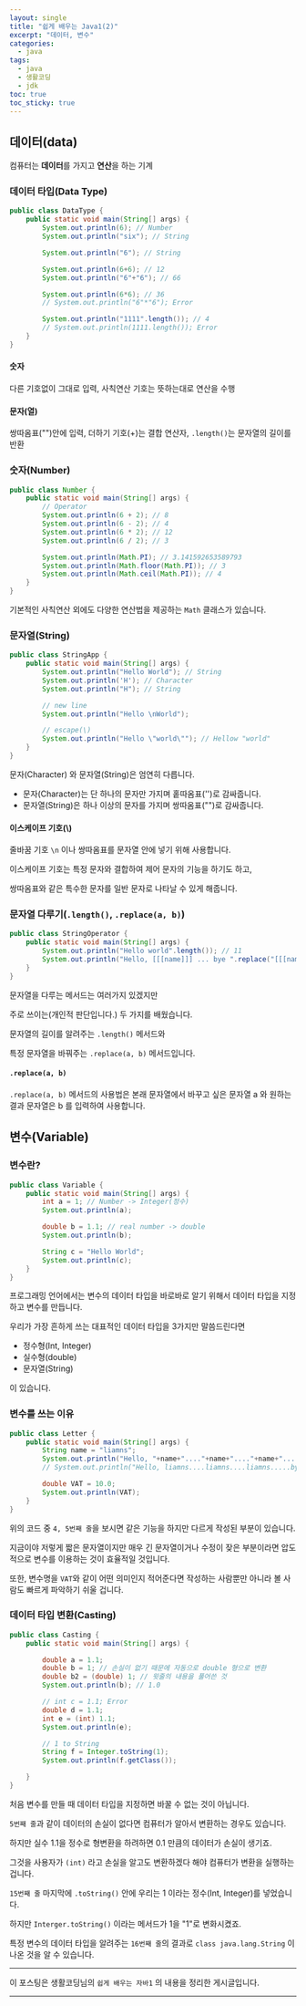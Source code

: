 ```yaml
---
layout: single
title: "쉽게 배우는 Java1(2)"
excerpt: "데이터, 변수"
categories:
  - java
tags:
  - java
  - 생활코딩
  - jdk
toc: true
toc_sticky: true
---
```


## 데이터(data)

컴퓨터는 **데이터**를 가지고 **연산**을 하는 기계

### 데이터 타입(Data Type)

```java
public class DataType {
    public static void main(String[] args) {
        System.out.println(6); // Number
        System.out.println("six"); // String

        System.out.println("6"); // String

        System.out.println(6+6); // 12
        System.out.println("6"+"6"); // 66

        System.out.println(6*6); // 36
        // System.out.println("6"*"6"); Error

        System.out.println("1111".length()); // 4
        // System.out.println(1111.length()); Error
    }
}
```

#### 숫자

다른 기호없이 그대로 입력, 사칙연산 기호는 뜻하는대로 연산을 수행

#### 문자(열)

쌍따옴표("")안에 입력, 더하기 기호(+)는 결합 연산자, `.length()`는 문자열의 길이를 반환

### 숫자(Number)

```java
public class Number {
    public static void main(String[] args) {
        // Operator
        System.out.println(6 + 2); // 8
        System.out.println(6 - 2); // 4
        System.out.println(6 * 2); // 12
        System.out.println(6 / 2); // 3

        System.out.println(Math.PI); // 3.141592653589793
        System.out.println(Math.floor(Math.PI)); // 3
        System.out.println(Math.ceil(Math.PI)); // 4
    }
}
```

기본적인 사칙연산 외에도 다양한 연산법을 제공하는 `Math` 클래스가 있습니다.

### 문자열(String)

```java
public class StringApp {
    public static void main(String[] args) {
        System.out.println("Hello World"); // String
        System.out.println('H'); // Character
        System.out.println("H"); // String

        // new line
        System.out.println("Hello \nWorld");

        // escape(\)
        System.out.println("Hello \"world\""); // Hellow "world"
    }
}
```

문자(Character) 와 문자열(String)은 엄연히 다릅니다.

- 문자(Character)는 단 하나의 문자만 가지며 홑따옴표('')로 감싸줍니다.
- 문자열(String)은 하나 이상의 문자를 가지며 쌍따옴표("")로 감싸줍니다.

#### 이스케이프 기호(\\)

줄바꿈 기호 `\n` 이나 쌍따옴표를 문자열 안에 넣기 위해 사용합니다.

이스케이프 기호는 특정 문자와 결합하여 제어 문자의 기능을 하기도 하고,

쌍따옴표와 같은 특수한 문자를 일반 문자로 나타날 수 있게 해줍니다.

### 문자열 다루기(`.length()`, `.replace(a, b)`)

```java
public class StringOperator {
    public static void main(String[] args) {
        System.out.println("Hello world".length()); // 11
        System.out.println("Hello, [[[name]]] ... bye ".replace("[[[name]]]", "liamns"));
    }
}
```

문자열을 다루는 메서드는 여러가지 있겠지만

주로 쓰이는(개인적 판단입니다.) 두 가지를 배웠습니다.

문자열의 길이를 알려주는 `.length()` 메서드와

특정 문자열을 바꿔주는 `.replace(a, b)` 메서드입니다.

#### `.replace(a, b)`

`.replace(a, b)` 메서드의 사용법은 본래 문자열에서 바꾸고 싶은 문자열 a 와 원하는 결과 문자열은 b 를 입력하여 사용합니다.

## 변수(Variable)

### 변수란?

```java
public class Variable {
    public static void main(String[] args) {
        int a = 1; // Number -> Integer(정수)
        System.out.println(a);

        double b = 1.1; // real number -> double
        System.out.println(b);

        String c = "Hello World";
        System.out.println(c);
    }
}
```

프로그래밍 언어에서는 변수의 데이터 타입을 바로바로 알기 위해서 데이터 타입을 지정하고 변수를 만듭니다.

우리가 가장 흔하게 쓰는 대표적인 데이터 타입을 3가지만 말씀드린다면

- 정수형(Int, Integer)
- 실수형(double)
- 문자열(String)

이 있습니다.

### 변수를 쓰는 이유

```java
public class Letter {
    public static void main(String[] args) {
        String name = "liamns";
        System.out.println("Hello, "+name+"...."+name+"...."+name+".....bye");
        // System.out.println("Hello, liamns....liamns....liamns.....bye");

        double VAT = 10.0;
        System.out.println(VAT);
    }
}
```

위의 코드 중 `4, 5번째 줄`을 보시면 같은 기능을 하지만 다르게 작성된 부분이 있습니다.

지금이야 저렇게 짧은 문자열이지만 매우 긴 문자열이거나 수정이 잦은 부분이라면 압도적으로 변수를 이용하는 것이 효율적일 것입니다.

또한, 변수명을 `VAT`와 같이 어떤 의미인지 적어준다면 작성하는 사람뿐만 아니라 볼 사람도 빠르게 파악하기 쉬울 겁니다.

### 데이터 타입 변환(Casting)

```java
public class Casting {
    public static void main(String[] args) {

        double a = 1.1;
        double b = 1; // 손실이 없기 때문에 자동으로 double 형으로 변환
        double b2 = (double) 1; // 윗줄의 내용을 풀어쓴 것
        System.out.println(b); // 1.0

        // int c = 1.1; Error
        double d = 1.1;
        int e = (int) 1.1;
        System.out.println(e);

        // 1 to String
        String f = Integer.toString(1);
        System.out.println(f.getClass());

    }
}
```

처음 변수를 만들 때 데이터 타입을 지정하면 바꿀 수 없는 것이 아닙니다.

`5번째 줄`과 같이 데이터의 손실이 없다면 컴퓨터가 알아서 변환하는 경우도 있습니다.

하지만 실수 1.1을 정수로 형변환을 하려하면 0.1 만큼의 데이터가 손실이 생기죠.

그것을 사용자가 `(int)` 라고 손실을 알고도 변환하겠다 해야 컴퓨터가 변환을 실행하는 겁니다.

`15번째 줄` 마지막에 `.toString()` 안에 우리는 1 이라는 정수(Int, Integer)를 넣었습니다.

하지만 `Interger.toString()` 이라는 메서드가 1을 "1"로 변화시켰죠.

특정 변수의 데이터 타입을 알려주는 `16번째 줄`의 결과로 `class java.lang.String` 이 나온 것을 알 수 있습니다.

---

이 포스팅은 생활코딩님의 `쉽게 배우는 자바1` 의 내용을 정리한 게시글입니다.

---
